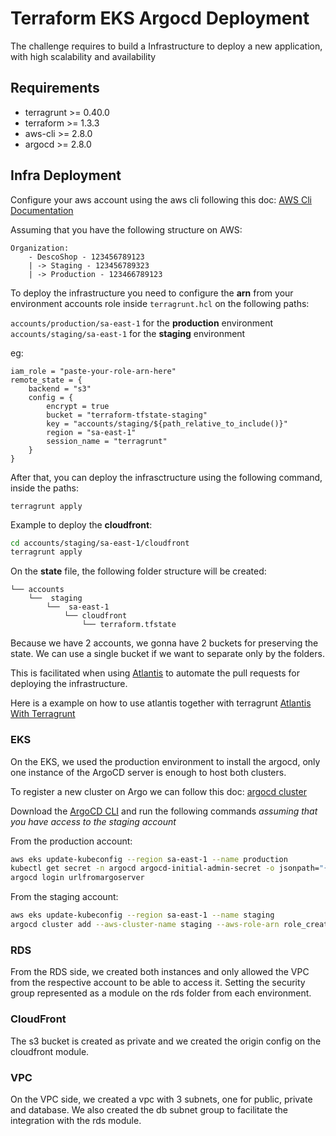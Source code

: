 # Terraform EKS Argocd Deployment

The challenge requires to build a Infrastructure to deploy a new application, with high scalability and availability

## Requirements

- terragrunt >= 0.40.0
- terraform >= 1.3.3
- aws-cli >= 2.8.0
- argocd >= 2.8.0

## Infra Deployment

Configure your aws account using the aws cli following this doc: [AWS Cli Documentation](https://docs.aws.amazon.com/cli/latest/userguide/getting-started-quickstart.html#getting-started-quickstart-new)

Assuming that you have the following structure on AWS:

```text
Organization:
    - DescoShop - 123456789123
    | -> Staging - 123456789323
    | -> Production - 123466789123
```

To deploy the infrastructure you need to configure the **arn** from your environment accounts role inside `terragrunt.hcl` on the following paths:

`accounts/production/sa-east-1` for the **production** environment
`accounts/staging/sa-east-1` for the **staging** environment

eg:
```
iam_role = "paste-your-role-arn-here"
remote_state = {
    backend = "s3"
    config = {
        encrypt = true
        bucket = "terraform-tfstate-staging"
        key = "accounts/staging/${path_relative_to_include()}"
        region = "sa-east-1"
        session_name = "terragrunt"
    }
}
```

After that, you can deploy the infrasctructure using the following command, inside the paths:

`terragrunt apply`

Example to deploy the **cloudfront**:

```bash
cd accounts/staging/sa-east-1/cloudfront
terragrunt apply
```

On the **state** file, the following folder structure will be created:

```
└── accounts
    └──  staging
        └──  sa-east-1
            └── cloudfront
                └── terraform.tfstate
```

Because we have 2 accounts, we gonna have 2 buckets for preserving the state. We can use a single bucket if we want to separate only by the folders.

This is facilitated when using [Atlantis](https://www.runatlantis.io) to automate the pull requests for deploying the infrastructure.

Here is a example on how to use atlantis together with terragrunt [Atlantis With Terragrunt](https://medium.com/@unruly_mood/terragrunt-terraform-with-atlantis-to-automate-your-infrastructure-pull-requests-9832dd24e5bf)

### EKS

On the EKS, we used the production environment to install the argocd, only one instance of the ArgoCD server is enough to host both clusters.

To register a new cluster on Argo we can follow this doc: [argocd cluster](https://argo-cd.readthedocs.io/en/stable/user-guide/commands/argocd_cluster_add/)

Download the [ArgoCD CLI](https://argo-cd.readthedocs.io/en/stable/cli_installation/) and run the following commands *assuming that you have access to the staging account*

From the production account:

```bash
aws eks update-kubeconfig --region sa-east-1 --name production
kubectl get secret -n argocd argocd-initial-admin-secret -o jsonpath="{.data.password}" | base64 -d
argocd login urlfromargoserver
```

From the staging account:

```bash
aws eks update-kubeconfig --region sa-east-1 --name staging
argocd cluster add --aws-cluster-name staging --aws-role-arn role_created_on_staging_account
```

### RDS

From the RDS side, we created both instances and only allowed the VPC from the respective account to be able to access it.
Setting the security group represented as a module on the rds folder from each environment.

### CloudFront

The s3 bucket is created as private and we created the origin config on the cloudfront module.


### VPC

On the VPC side, we created a vpc with 3 subnets, one for public, private and database.
We also created the db subnet group to facilitate the integration with the rds module.